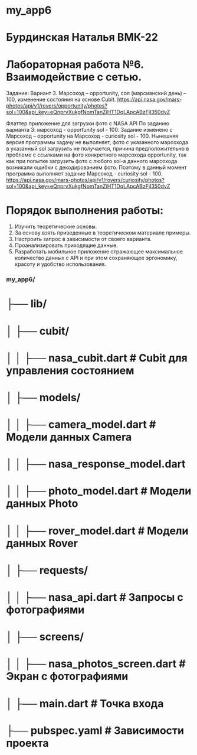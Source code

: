 # my_app6
# Бурдинская Наталья ВМК-22
# Лабораторная работа №6. Взаимодействие с сетью.
Задание: Вариант 3. Марсоход – opportunity, сол (марсианский день) – 100, изменение состояния на основе Cubit.
https://api.nasa.gov/mars-photos/api/v1/rovers/opportunity/photos?sol=100&api_key=eQnprvXukgfNomTanZiHT1DqLApcABzFjI350dyZ

Флаттер приложение для загрузки фото с NASA API По заданию варианта 3: марсоход - opportunity sol - 100.
Задание изменено с Марсоход – opportunity на Марсоход - curiosity sol - 100.
Нынешняя версия программы задачу не выполняет, фото с указанного марсохода в указанный sol загрузить не получается,
причина предположительно в проблеме с ссылками на фото конкретного марсохода opportunity,
так как при попытке загрузить фото с любого sol-а данного марсохода возникали ошибки с декодированием фото.
Поэтому в данный момент программа выполняет задание Марсоход - curiosity sol - 100.
https://api.nasa.gov/mars-photos/api/v1/rovers/curiosity/photos?sol=100&api_key=eQnprvXukgfNomTanZiHT1DqLApcABzFjI350dyZ

# Порядок выполнения работы:
1. Изучить теоретические основы. 
2. За основу взять приведенные в теоретическом материале примеры. 
3. Настроить запрос в зависимости от своего варианта. 
4. Проанализировать приходящие данные. 
5. Разработать мобильное приложение отражающее максимальное количество данных с API и при этом сохраняющее эргономику, красоту и удобство использования. 

### my_app6/
# ├── lib/
# │   ├── cubit/
# │   │   ├── nasa_cubit.dart  # Cubit для управления состоянием
# │   ├── models/
# │   │   ├── camera_model.dart    # Модели данных Camera
# │   │   ├── nasa_response_model.dart    # 
# │   │   ├── photo_model.dart    # Модели данных Photo
# │   │   ├── rover_model.dart    # Модели данных Rover
# │   ├── requests/
# │   │   ├── nasa_api.dart  # Запросы с фотографиями
# │   ├── screens/
# │   │   ├── nasa_photos_screen.dart  # Экран с фотографиями
# │   ├── main.dart         # Точка входа
# ├── pubspec.yaml        # Зависимости проекта
